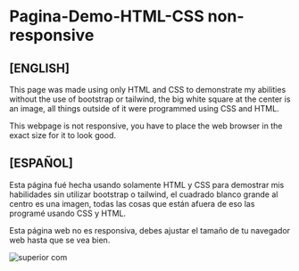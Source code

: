 # Pagina-Demo-HTML-CSS non-responsive

## [ENGLISH]
This page was made using only HTML and CSS to demonstrate my abilities without the use of bootstrap or tailwind, the big white square at the center is an image, all things outside of it were programmed using CSS and HTML.

This webpage is not responsive, you have to place the web browser in the exact size for it to look good.

## [ESPAÑOL]
Esta página fué hecha usando solamente HTML y CSS para demostrar mis habilidades sin utilizar bootstrap o tailwind, el cuadrado blanco grande al centro es una imagen, todas las cosas que están afuera de eso las programé usando CSS y HTML.

Esta página web no es responsiva, debes ajustar el tamaño de tu navegador web hasta que se vea bien.

![superior com](https://user-images.githubusercontent.com/4398470/209257016-dcad852d-12a0-497a-b487-afae2bb584d1.png)
